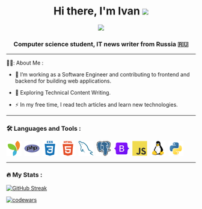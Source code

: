 <h1 align="center">Hi there, I'm Ivan
<img src="https://github.com/blackcater/blackcater/raw/main/images/Hi.gif" height="32"/>
</h1>
<div id="header" align="center">
  <img src="https://media.giphy.com/media/v1.Y2lkPTc5MGI3NjExMWJmNTZjZWY5ODM4OTE0NjY5MDliYjRhODRmZTU4OGY5NTYwZDA0NCZjdD1z/gjrYDwbjnK8x36xZIO/giphy.gif" width="250"/>
</div>
<h3 align="center">Computer science student, IT news writer from Russia 🇷🇺</h3>

---

👨‍💻: About Me :
- :telescope: I’m working as a Software Engineer and contributing to frontend and backend for building web applications.

- :seedling: Exploring Technical Content Writing.

- :zap: In my free time, I read tech articles and learn new technologies.

---

### :hammer_and_wrench: Languages and Tools :

<div>
  <img src="https://github.com/devicons/devicon/blob/master/icons/yii/yii-original.svg" title="Yii2" alt="Yii2" width="40" height="40"/>&nbsp;
  <img src="https://github.com/devicons/devicon/blob/master/icons/php/php-original.svg" title="PHP" alt="PHP" width="40" height="40"/>&nbsp;
  <img src="https://github.com/devicons/devicon/blob/master/icons/css3/css3-plain-wordmark.svg" title="CSS3" alt="CSS3" width="40" height="40"/>&nbsp;
  <img src="https://github.com/devicons/devicon/blob/master/icons/html5/html5-plain-wordmark.svg" title="HTML5" alt="HTML5" width="40" height="40"/>&nbsp;
  <img src="https://github.com/devicons/devicon/blob/master/icons/mysql/mysql-plain.svg" title="SQL" alt="SQL" width="40" height="40"/>&nbsp;
  <img src="https://github.com/devicons/devicon/blob/master/icons/postgresql/postgresql-original.svg" title="postgresql" alt="postgresql" width="40" height="40"/>&nbsp;
  <img src="https://github.com/devicons/devicon/blob/master/icons/bootstrap/bootstrap-original.svg" title="Bootsrap" alt="Bootsrap" width="40" height="40"/>&nbsp;
   <img src="https://github.com/devicons/devicon/blob/master/icons/javascript/javascript-original.svg" title="JS" alt="JS" width="40" height="40"/>&nbsp;
   <img src="https://github.com/devicons/devicon/blob/master/icons/linux/linux-original.svg" title="Linux" alt="Linux" width="40" height="40"/>&nbsp;
   <img src="https://github.com/devicons/devicon/blob/master/icons/python/python-original.svg" title="Python" alt="Python" width="40" height="40"/>&nbsp;
</div>

---

### :fire: My Stats :

[![GitHub Streak](https://streak-stats.demolab.com?user=VanKom1&theme=neon&hide_border=true)](https://git.io/streak-stats)

[![codewars](https://www.codewars.com/users/VanKom1/badges/large)](https://www.codewars.com/users/VanKom1)   

